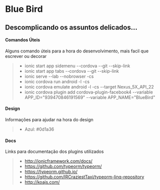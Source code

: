 Blue Bird
===================


Descomplicando os assuntos delicados...
----------


#### Comandos Úteis

Alguns comando úteis para a hora do desenvolvimento, mais facil que escrever ou decorar

> - ionic start app sidemenu --cordova --git --skip-link
> - ionic start app tabs --cordova --git --skip-link
> - ionic serve --lab --nobrowser -cs
> - ionic cordova run android -l -cs
> - ionic cordova emulate android -l -cs --target Nexus_5X_API_22
> - ionic cordova plugin add cordova-plugin-facebook4 --variable APP_ID="939470846191569" --variable APP_NAME="BlueBird"

#### Design

Informações para ajudar na hora do design

> - Azul: #0d1a36

#### Docs

Links para documentação dos plugins utilizados

> - http://ionicframework.com/docs/
> - https://github.com/typeorm/typeorm/
> - https://typeorm.github.io/
> - https://github.com/IRCraziestTaxi/typeorm-linq-repository
> - http://koajs.com/
